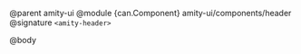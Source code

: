 @parent amity-ui
@module {can.Component} amity-ui/components/header <amity-header>
@signature `<amity-header>`

@body

## <amity-header>


